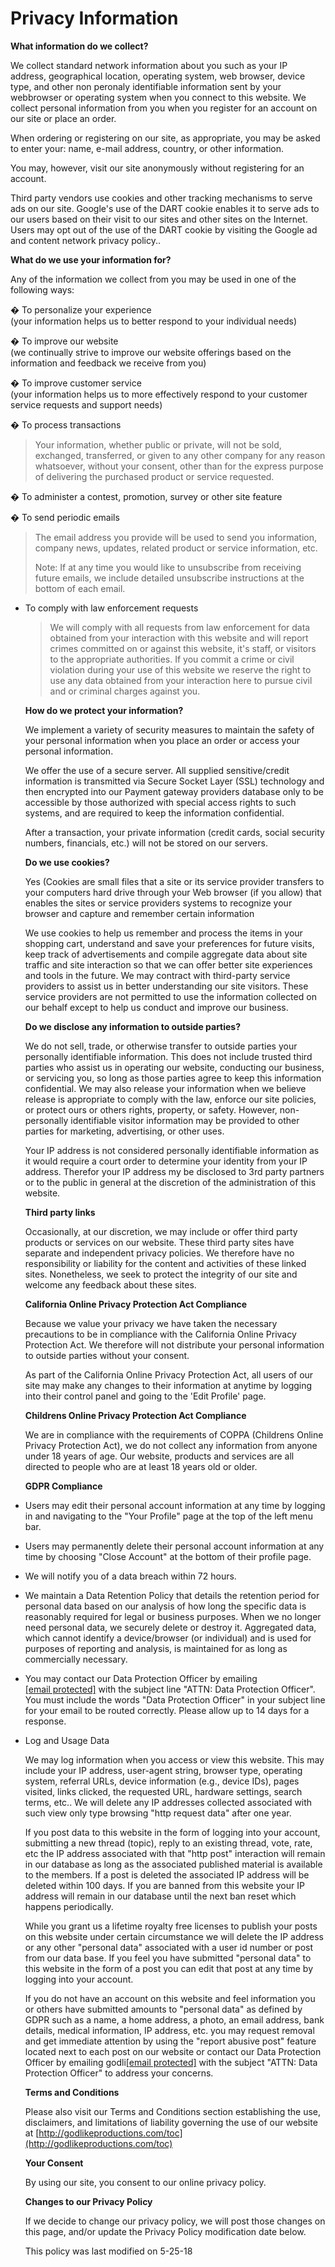 Privacy Information
===================

  
  

**What information do we collect?**  
  
We collect standard network information about you such as your IP address, geographical location, operating system, web browser, device type, and other non peronaly identifiable information sent by your webbrowser or operating system when you connect to this website. We collect personal information from you when you register for an account on our site or place an order.  
  
When ordering or registering on our site, as appropriate, you may be asked to enter your: name, e-mail address, country, or other information.  
  
You may, however, visit our site anonymously without registering for an account.  
  
Third party vendors use cookies and other tracking mechanisms to serve ads on our site. Google's use of the DART cookie enables it to serve ads to our users based on their visit to our sites and other sites on the Internet. Users may opt out of the use of the DART cookie by visiting the Google ad and content network privacy policy..  
  
**What do we use your information for?**  
  
Any of the information we collect from you may be used in one of the following ways:  
  
� To personalize your experience  
(your information helps us to better respond to your individual needs)  
  
� To improve our website  
(we continually strive to improve our website offerings based on the information and feedback we receive from you)  
  
� To improve customer service  
(your information helps us to more effectively respond to your customer service requests and support needs)  
  
� To process transactions  

> Your information, whether public or private, will not be sold, exchanged, transferred, or given to any other company for any reason whatsoever, without your consent, other than for the express purpose of delivering the purchased product or service requested.

� To administer a contest, promotion, survey or other site feature  
  
� To send periodic emails  

> The email address you provide will be used to send you information, company news, updates, related product or service information, etc.  
>   
> Note: If at any time you would like to unsubscribe from receiving future emails, we include detailed unsubscribe instructions at the bottom of each email.

*   To comply with law enforcement requests  
    
    > We will comply with all requests from law enforcement for data obtained from your interaction with this website and will report crimes committed on or against this website, it's staff, or visitors to the appropriate authorities. If you commit a crime or civil violation during your use of this website we reserve the right to use any data obtained from your interaction here to pursue civil and or criminal charges against you.
    
      
    **How do we protect your information?**  
      
    We implement a variety of security measures to maintain the safety of your personal information when you place an order or access your personal information.  
      
    We offer the use of a secure server. All supplied sensitive/credit information is transmitted via Secure Socket Layer (SSL) technology and then encrypted into our Payment gateway providers database only to be accessible by those authorized with special access rights to such systems, and are required to keep the information confidential.  
      
    After a transaction, your private information (credit cards, social security numbers, financials, etc.) will not be stored on our servers.  
      
    **Do we use cookies?**  
      
    Yes (Cookies are small files that a site or its service provider transfers to your computers hard drive through your Web browser (if you allow) that enables the sites or service providers systems to recognize your browser and capture and remember certain information  
      
    We use cookies to help us remember and process the items in your shopping cart, understand and save your preferences for future visits, keep track of advertisements and compile aggregate data about site traffic and site interaction so that we can offer better site experiences and tools in the future. We may contract with third-party service providers to assist us in better understanding our site visitors. These service providers are not permitted to use the information collected on our behalf except to help us conduct and improve our business.  
      
    **Do we disclose any information to outside parties?**  
      
    We do not sell, trade, or otherwise transfer to outside parties your personally identifiable information. This does not include trusted third parties who assist us in operating our website, conducting our business, or servicing you, so long as those parties agree to keep this information confidential. We may also release your information when we believe release is appropriate to comply with the law, enforce our site policies, or protect ours or others rights, property, or safety. However, non-personally identifiable visitor information may be provided to other parties for marketing, advertising, or other uses.  
      
    Your IP address is not considered personally identifiable information as it would require a court order to determine your identity from your IP address. Therefor your IP address my be disclosed to 3rd party partners or to the public in general at the discretion of the administration of this website.  
      
    **Third party links**  
      
    Occasionally, at our discretion, we may include or offer third party products or services on our website. These third party sites have separate and independent privacy policies. We therefore have no responsibility or liability for the content and activities of these linked sites. Nonetheless, we seek to protect the integrity of our site and welcome any feedback about these sites.  
      
    **California Online Privacy Protection Act Compliance**  
      
    Because we value your privacy we have taken the necessary precautions to be in compliance with the California Online Privacy Protection Act. We therefore will not distribute your personal information to outside parties without your consent.  
      
    As part of the California Online Privacy Protection Act, all users of our site may make any changes to their information at anytime by logging into their control panel and going to the 'Edit Profile' page.  
      
    **Childrens Online Privacy Protection Act Compliance**  
      
    We are in compliance with the requirements of COPPA (Childrens Online Privacy Protection Act), we do not collect any information from anyone under 18 years of age. Our website, products and services are all directed to people who are at least 18 years old or older.  
      
    **GDPR Compliance**  
      
    
*   Users may edit their personal account information at any time by logging in and navigating to the "Your Profile" page at the top of the left menu bar.  
    
*   Users may permanently delete their personal account information at any time by choosing "Close Account" at the bottom of their profile page.  
    
*   We will notify you of a data breach within 72 hours.  
    
*   We maintain a Data Retention Policy that details the retention period for personal data based on our analysis of how long the specific data is reasonably required for legal or business purposes. When we no longer need personal data, we securely delete or destroy it. Aggregated data, which cannot identify a device/browser (or individual) and is used for purposes of reporting and analysis, is maintained for as long as commercially necessary.  
    
*   You may contact our Data Protection Officer by emailing [\[email protected\]](http://www.godlikeproductions.com/cdn-cgi/l/email-protection) with the subject line "ATTN: Data Protection Officer". You must include the words "Data Protection Officer" in your subject line for your email to be routed correctly. Please allow up to 14 days for a response.  
    
*   Log and Usage Data  
      
    We may log information when you access or view this website. This may include your IP address, user-agent string, browser type, operating system, referral URLs, device information (e.g., device IDs), pages visited, links clicked, the requested URL, hardware settings, search terms, etc.. We will delete any IP addresses collected associated with such view only type browsing "http request data" after one year.  
      
    If you post data to this website in the form of logging into your account, submitting a new thread (topic), reply to an existing thread, vote, rate, etc the IP address associated with that "http post" interaction will remain in our database as long as the associated published material is available to the members. If a post is deleted the associated IP address will be deleted within 100 days. If you are banned from this website your IP address will remain in our database until the next ban reset which happens periodically.  
      
    While you grant us a lifetime royalty free licenses to publish your posts on this website under certain circumstance we will delete the IP address or any other "personal data" associated with a user id number or post from our data base. If you feel you have submitted "personal data" to this website in the form of a post you can edit that post at any time by logging into your account.  
      
    If you do not have an account on this website and feel information you or others have submitted amounts to "personal data" as defined by GDPR such as a name, a home address, a photo, an email address, bank details, medical information, IP address, etc. you may request removal and get immediate attention by using the "report abusive post" feature located next to each post on our website or contact our Data Protection Officer by emailing godli[\[email protected\]](http://www.godlikeproductions.com/cdn-cgi/l/email-protection) with the subject "ATTN: Data Protection Officer" to address your concerns.  
      
    **Terms and Conditions**  
      
    Please also visit our Terms and Conditions section establishing the use, disclaimers, and limitations of liability governing the use of our website at [http://godlikeproductions.com/toc](http://godlikeproductions.com/toc)  
      
    **Your Consent**  
      
    By using our site, you consent to our online privacy policy.  
      
    **Changes to our Privacy Policy**  
      
    If we decide to change our privacy policy, we will post those changes on this page, and/or update the Privacy Policy modification date below.  
      
    This policy was last modified on 5-25-18